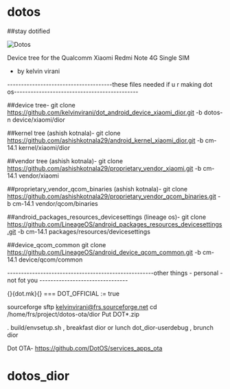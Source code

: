 # dotos
##stay dotified

![Dotos](https://dotos.github.io/images/dotos482x157.png?crc=533636129)

Device tree for the Qualcomm Xiaomi Redmi Note 4G Single SIM
- by kelvin virani 




--------------------------------------these files needed if u r making dot os---------------------------------------------

 
 
##device tree-
git clone https://github.com/kelvinvirani/dot_android_device_xiaomi_dior.git -b dotos-n device/xiaomi/dior


##kernel tree (ashish kotnala)-
git clone https://github.com/ashishkotnala29/android_kernel_xiaomi_dior.git -b cm-14.1 kernel/xiaomi/dior


##vendor tree (ashish kotnala)-
git clone https://github.com/ashishkotnala29/proprietary_vendor_xiaomi.git -b cm-14.1 vendor/xiaomi

##proprietary_vendor_qcom_binaries (ashish kotnala)-
git clone https://github.com/ashishkotnala29/proprietary_vendor_qcom_binaries.git -b cm-14.1 vendor/qcom/binaries


##android_packages_resources_devicesettings  (lineage os)-
git clone https://github.com/LineageOS/android_packages_resources_devicesettings.git -b cm-14.1 packages/resources/devicesettings


##device_qcom_common
git clone https://github.com/LineageOS/android_device_qcom_common.git -b cm-14.1 device/qcom/common

-----------------------------------------------------other things - personal - not fot you --------------------------------

{}{dot.mk}{} ===  DOT_OFFICIAL := true   


sourceforge
sftp kelvinvirani@frs.sourceforge.net
cd /home/frs/project/dotos-ota/dior
Put DOT*.zip

. build/envsetup.sh  ,  breakfast dior or lunch dot_dior-userdebug  ,  brunch dior
 
Dot OTA-
https://github.com/DotOS/services_apps_ota


# dotos_dior
